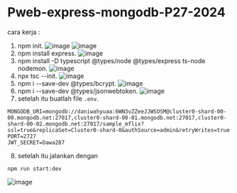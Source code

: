# Pweb-express-mongodb-P27-2024

cara kerja :
1. npm init.
![image](https://github.com/user-attachments/assets/5317ec31-01c4-4472-a47d-ce411bc890d1)
![image](https://github.com/user-attachments/assets/1cf056f1-9fe8-4684-a40d-cabbb245db33)
2. npm install express.
![image](https://github.com/user-attachments/assets/ba50b842-6f97-44bc-b07c-f31d6c8e7a8c)
3. npm install -D typescript @types/node @types/express ts-node nodemon.
![image](https://github.com/user-attachments/assets/50cc3aea-c23b-4f61-923d-89c52facbe06)
4. npx tsc --init.
![image](https://github.com/user-attachments/assets/d0ace5f6-2aca-4075-b470-77fe20689160)
5. npm i --save-dev @types/bcrypt.
![image](https://github.com/user-attachments/assets/aa695f28-bdee-49a8-b997-8e716ce7d393)
6. npm i --save-dev @types/jsonwebtoken.
![image](https://github.com/user-attachments/assets/b1fbd0c5-a2f5-4c4f-b94b-f8c02ee3c76f)
7. setelah itu buatlah file `.env`.
```
MONGODB_URI=mongodb://daniwahyuaa:6WN3vZZeeJJWSOSM@cluster0-shard-00-00.mongodb.net:27017,cluster0-shard-00-01.mongodb.net:27017,cluster0-shard-00-02.mongodb.net:27017/sample_mflix?ssl=true&replicaSet=Cluster0-shard-0&authSource=admin&retryWrites=true
PORT=2727
JWT_SECRET=Dawa287
```
8. setelah itu jalankan dengan
```
npm run start:dev
```
![image](https://github.com/user-attachments/assets/7df9a934-8d18-499b-9ac7-4e3f01433ecd)
